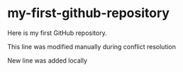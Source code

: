 # my-first-github-repository

Here is my first GitHub repository.

This line was modified manually during conflict resolution

New line was added locally
